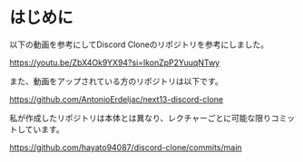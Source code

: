 # はじめに

以下の動画を参考にしてDiscord Cloneのリポジトリを参考にしました。

https://youtu.be/ZbX4Ok9YX94?si=lkonZpP2YuuqNTwy

また、動画をアップされている方のリポジトリは以下です。

https://github.com/AntonioErdeljac/next13-discord-clone

私が作成したリポジトリは本体とは異なり、レクチャーごとに可能な限りコミットしています。

https://github.com/hayato94087/discord-clone/commits/main